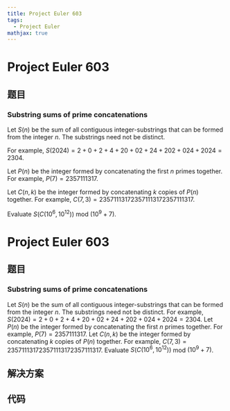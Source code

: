```yaml
---
title: Project Euler 603
tags:
  - Project Euler
mathjax: true
---
```

<escape><!-- more --></escape>
    
# Project Euler 603
## 题目
### Substring sums of prime concatenations

Let $S(n)$ be the sum of all contiguous integer-substrings that can be formed from the integer $n$. The substrings need not be distinct. 

For example, $S(2024) = 2 + 0 + 2 + 4 + 20 + 02 + 24 + 202 + 024 + 2024 = 2304$.

Let $P(n)$ be the integer formed by concatenating the first $n$ primes together. For example, $P(7) = 2357111317$.

Let $C(n, k)$ be the integer formed by concatenating $k$ copies of $P(n)$ together. For example, $C(7, 3) = 235711131723571113172357111317$.

Evaluate $S(C(10^6, 10^{12}))$ mod $(10^9 + 7)$.


# Project Euler 603
## 题目
### Substring sums of prime concatenations

Let $S(n)$ be the sum of all contiguous integer-substrings that can be formed from the integer $n$. The substrings need not be distinct. 
For example, $S(2024) = 2 + 0 + 2 + 4 + 20 + 02 + 24 + 202 + 024 + 2024 = 2304$.
Let $P(n)$ be the integer formed by concatenating the first $n$ primes together. For example, $P(7) = 2357111317$.
Let $C(n, k)$ be the integer formed by concatenating $k$ copies of $P(n)$ together. For example, $C(7, 3) = 235711131723571113172357111317$.
Evaluate $S(C(10^6, 10^{12}))$ mod $(10^9 + 7)$.


## 解决方案


## 代码



